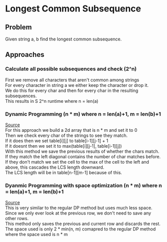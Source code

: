# Longest Common Subsequence
## Problem
Given string a, b find the longest common subsequence.
## Approaches
### Calculate all possible subsequences and check (2^n)
First we remove all characters that aren't common among strings\
For every character in string a we either keep the character or drop it. \
We do this for every char and then for every char in the resulting subsequences.\
This results in S 2^n runtime where n = len(a)
### Dynamic Programming (n * m) where n = len(a)+1, m = len(b)+1
[Source](./lcs.cpp)\
For this approach we build a 2d array that is n * m and set it to 0\
Then we check every char of the strings to see they match.\
If it does then we set table[i][j] to table[i-1][j-1] + 1\
If it doesnt then we set it to max(table[i][j-1], table[i-1][j])\
With this method we save the previous results of whether the chars match.\
If they match the left diagonal contains the number of char matches before.\
If they don't match we set the cell to the max of the cell to the left and above, this cascades the LCS length downward.\
The LCS length will be in table[n-1][m-1] because of this.
### Dyanmic Programming with space optimization (n * m) where n = len(a)+1, m = len(b)+1
[Source](./lcs_space_op.cpp)\
This is very similar to the regular DP method but uses much less space.\
Since we only ever look at the previous row, we don't need to save any other rows.\
This method only saves the previous and current row and discards the rest.\
The space used is only 2 * min(n, m) comapred to the regular DP method where the space used is n * m